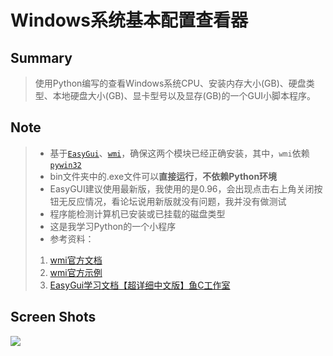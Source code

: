 # Windows系统基本配置查看器
## Summary
>使用Python编写的查看Windows系统CPU、安装内存大小(GB)、硬盘类型、本地硬盘大小(GB)、显卡型号以及显存(GB)的一个GUI小脚本程序。
## Note
> * 基于[`EasyGui`](https://pypi.python.org/pypi/easygui/)、[`wmi`](https://pypi.python.org/pypi/WMI)，确保这两个模块已经正确安装，其中，`wmi`依赖[`pywin32`](https://github.com/mhammond/pywin32/releases)
> * bin文件夹中的.exe文件可以**直接运行**，**不依赖Python环境**
> * EasyGUI建议使用最新版，我使用的是0.96，会出现点击右上角关闭按钮无反应情况，看论坛说用新版就没有问题，我并没有做测试
> * 程序能检测计算机已安装或已挂载的磁盘类型
> * 这是我学习Python的一个小程序
> * 参考资料：
> 1. [wmi官方文档](http://timgolden.me.uk/python/wmi/tutorial.html)
> 2. [wmi官方示例](http://timgolden.me.uk/python/wmi/cookbook.html)
> 3. [EasyGui学习文档【超详细中文版】鱼C工作室](http://bbs.fishc.com/thread-46069-1-1.html)
## Screen Shots
![](http://xxx.fishc.com/album/201802/01/000417pxdsd99xyy0lrd7l.png)
